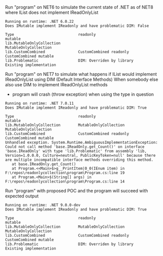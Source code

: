 ﻿
Run "program" on NET6 to simulate the current state of .NET as of NET8 where IList does not implement IReadOnlyList

```
Running on runtime: .NET 6.0.22
Does IMutable implement IReadonly and have problematic DIM: False

Type                             readonly                        mutable
lib.MutableOnlyCollection                                        MutableOnlyCollection
lib.CustomCombined               CustomCombined readonly         CustomCombined mutable
lib.Problematic                  DIM: Overriden by library       Existing implementation
```

Run "program" on NET7 to simulate what happens if IList would implement IReadOnlyList using DIM (Default Interface Methods) 
When somebody else also use DIM to implement IReadOnlyList methods
- program will crash (throw exception) when using the type in question

```
Running on runtime: .NET 7.0.11
Does IMutable implement IReadonly and have problematic DIM: True

Type                             readonly                        mutable
lib.MutableOnlyCollection        MutableOnlyCollection           MutableOnlyCollection
lib.CustomCombined               CustomCombined readonly         CustomCombined mutable
Unhandled exception. System.Runtime.AmbiguousImplementationException: Could not call method 'base.IReadOnly.get_Count()' on interface 'base.IReadOnly' with type 'lib.Problematic' from assembly 'lib, Version=1.0.0.0, Culture=neutral, PublicKeyToken=null' because there are multiple incompatible interface methods overriding this method.
   at base.IReadOnly.get_Count()
   at Program.<<Main>$>g__PrintItem|0_0(IEnum item) in F:\repos\readonlycollection\program\Program.cs:line 19
   at Program.<Main>$(String[] args) in F:\repos\readonlycollection\program\Program.cs:line 14
```


Run "program" with proposed POC and the program will succeed with expected output

```
Running on runtime: .NET 9.0.0-dev
Does IMutable implement IReadonly and have problematic DIM: True

Type                             readonly                        mutable
lib.MutableOnlyCollection        MutableOnlyCollection           MutableOnlyCollection
lib.CustomCombined               CustomCombined readonly         CustomCombined mutable
lib.Problematic                  DIM: Overriden by library       Existing implementation
```